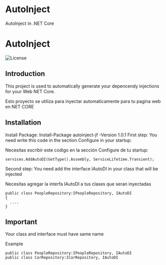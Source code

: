 # AutoInject
AutoInject in .NET Core

# AutoInject
![License](https://img.shields.io/github/license/josepfs1995/AutoInject)

## Introduction

 This project is used to automatically generate your depencendy injections for your Web NET Core.

 Esto proyecto se utiliza para inyectar automaticamente para tu pagina web en NET CORE

## Installation
Install Package:
 Install-Package autoinject-jf -Version 1.0.1
First step: You need write this code in the section Configure in your startup:

Necesitas escribir este codigo en la sección Configure de tu startup:
```
services.AddAutoDI(GetType().Assembly, ServiceLifetime.Transient);
```
Second step: You need add the interface IAutoDI in your class that will be injected

Necesitas agregar la interfa IAutoDI a tus clases que seran inyectadas
```
public class PeopleRepository:IPeopleRepository, IAutoDI
{
  ....
}
```
## Important
 Your class and interface must have same name
 
 Example
 
 ```
public class PeopleRepository:IPeopleRepository, IAutoDI
public class CarRepository:ICarRepository, IAutoDI
```
